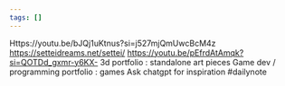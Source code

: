 ```yaml
---
tags: []
---
```

Https://youtu.be/bJQj1uKtnus?si=j527mjQmUwcBcM4z
https://setteidreams.net/settei/
https://youtu.be/pEfrdAtAmqk?si=QOTDd_gxmr-y6KX-
3d portfolio : standalone art pieces
Game dev / programming portfolio : games
Ask chatgpt for inspiration
#dailynote